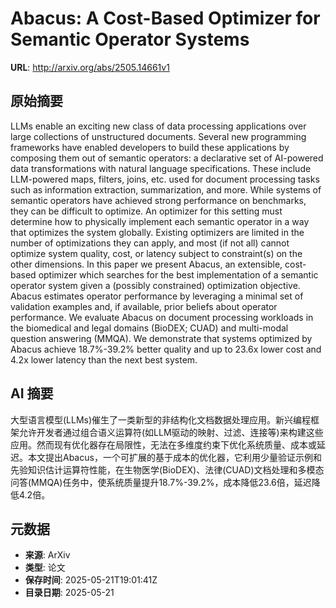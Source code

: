 # Abacus: A Cost-Based Optimizer for Semantic Operator Systems

**URL**: http://arxiv.org/abs/2505.14661v1

## 原始摘要

LLMs enable an exciting new class of data processing applications over large
collections of unstructured documents. Several new programming frameworks have
enabled developers to build these applications by composing them out of
semantic operators: a declarative set of AI-powered data transformations with
natural language specifications. These include LLM-powered maps, filters,
joins, etc. used for document processing tasks such as information extraction,
summarization, and more. While systems of semantic operators have achieved
strong performance on benchmarks, they can be difficult to optimize. An
optimizer for this setting must determine how to physically implement each
semantic operator in a way that optimizes the system globally. Existing
optimizers are limited in the number of optimizations they can apply, and most
(if not all) cannot optimize system quality, cost, or latency subject to
constraint(s) on the other dimensions. In this paper we present Abacus, an
extensible, cost-based optimizer which searches for the best implementation of
a semantic operator system given a (possibly constrained) optimization
objective. Abacus estimates operator performance by leveraging a minimal set of
validation examples and, if available, prior beliefs about operator
performance. We evaluate Abacus on document processing workloads in the
biomedical and legal domains (BioDEX; CUAD) and multi-modal question answering
(MMQA). We demonstrate that systems optimized by Abacus achieve 18.7%-39.2%
better quality and up to 23.6x lower cost and 4.2x lower latency than the next
best system.


## AI 摘要

大型语言模型(LLMs)催生了一类新型的非结构化文档数据处理应用。新兴编程框架允许开发者通过组合语义运算符(如LLM驱动的映射、过滤、连接等)来构建这些应用。然而现有优化器存在局限性，无法在多维度约束下优化系统质量、成本或延迟。本文提出Abacus，一个可扩展的基于成本的优化器，它利用少量验证示例和先验知识估计运算符性能，在生物医学(BioDEX)、法律(CUAD)文档处理和多模态问答(MMQA)任务中，使系统质量提升18.7%-39.2%，成本降低23.6倍，延迟降低4.2倍。

## 元数据

- **来源**: ArXiv
- **类型**: 论文
- **保存时间**: 2025-05-21T19:01:41Z
- **目录日期**: 2025-05-21
